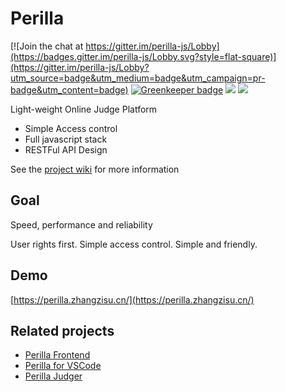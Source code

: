# Perilla

[![Join the chat at https://gitter.im/perilla-js/Lobby](https://badges.gitter.im/perilla-js/Lobby.svg?style=flat-square)](https://gitter.im/perilla-js/Lobby?utm_source=badge&utm_medium=badge&utm_campaign=pr-badge&utm_content=badge)
[![Greenkeeper badge](https://badges.greenkeeper.io/ZhangZisu/perilla.svg?style=flat-square)](https://greenkeeper.io/)
[![](https://img.shields.io/github/tag/ZhangZisu/perilla.svg?style=flat-square)](https://github.com/ZhangZisu/perilla)
[![](https://img.shields.io/badge/project-Perilla-8e44ad.svg?style=flat-square)](https://github.com/ZhangZisu/perilla)

Light-weight Online Judge Platform

- Simple Access control
- Full javascript stack
- RESTFul API Design

See the [project wiki](https://github.com/ZhangZisu/perilla/wiki) for more information

## Goal
Speed, performance and reliability

User rights first. Simple access control. Simple and friendly.

## Demo

[https://perilla.zhangzisu.cn/](https://perilla.zhangzisu.cn/)

## Related projects

- [Perilla Frontend](https://github.com/ZhangZisu/perilla-frontend)
- [Perilla for VSCode](https://github.com/ZhangZisu/perilla-vscode)
- [Perilla Judger](https://github.com/dinisi/perilla-judger)
